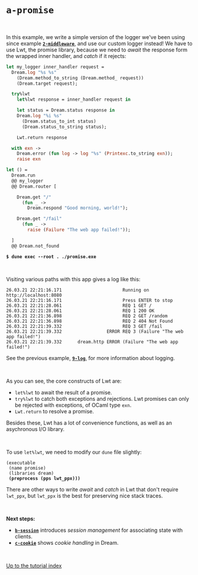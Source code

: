 # `a-promise`

<br>

In this example, we write a simple version of the logger we've been using since
example [**`2-middleware`**](../2-middleware/#files), and use our custom logger
instead! We have to use Lwt, the promise library, because we need to *await* the
response form the wrapped inner handler, and *catch* if it rejects:

<!-- TODO Hyperlink. -->

```ocaml
let my_logger inner_handler request =
  Dream.log "%s %s"
    (Dream.method_to_string (Dream.method_ request))
    (Dream.target request);

  try%lwt
    let%lwt response = inner_handler request in

    let status = Dream.status response in
    Dream.log "%i %s"
      (Dream.status_to_int status)
      (Dream.status_to_string status);

    Lwt.return response

  with exn ->
    Dream.error (fun log -> log "%s" (Printexc.to_string exn));
    raise exn

let () =
  Dream.run
  @@ my_logger
  @@ Dream.router [

    Dream.get "/"
      (fun _ ->
        Dream.respond "Good morning, world!");

    Dream.get "/fail"
      (fun _ ->
        raise (Failure "The web app failed!"));

  ]
  @@ Dream.not_found
```

<pre><code><b>$ dune exec --root . ./promise.exe</b></code></pre>

<br>

Visiting various paths with this app gives a log like this:

```
26.03.21 22:21:16.171                       Running on http://localhost:8080
26.03.21 22:21:16.171                       Press ENTER to stop
26.03.21 22:21:28.061                       REQ 1 GET /
26.03.21 22:21:28.061                       REQ 1 200 OK
26.03.21 22:21:36.898                       REQ 2 GET /random
26.03.21 22:21:36.898                       REQ 2 404 Not Found
26.03.21 22:21:39.332                       REQ 3 GET /fail
26.03.21 22:21:39.332                 ERROR REQ 3 (Failure "The web app failed!")
26.03.21 22:21:39.332      dream.http ERROR (Failure "The web app failed!")
```

See the previous example, [**`9-log`**](../9-log/#files), for more information
about logging.

<br>

As you can see, the core constructs of Lwt are:

- `let%lwt` to await the result of a promise.
- `try%lwt` to catch both exceptions and rejections. Lwt promises can only be
  rejected with exceptions, of OCaml type `exn`.
- `Lwt.return` to resolve a promise.

Besides these, Lwt has a lot of convenience functions, as well as an asychronous
I/O library.

<!-- TODO Link to read_file and write_file helpers. -->
<!-- TODO Link to Lwt_unix, Lwt_io, Lwt. -->

<br>

To use `let%lwt`, we need to modify our `dune` file slightly:

<pre><code>(executable
 (name promise)
 (libraries dream)
 <b>(preprocess (pps lwt_ppx)))</b>
</code></pre>

There are other ways to write *await* and *catch* in Lwt that don't require
`lwt_ppx`, but `lwt_ppx` is the best for preserving nice stack traces.

<!-- TODO Link to other ways. -->

<br>

**Next steps:**

- [**`b-session`**](../b-session/#files) introduces *session management* for
  associating state with clients.
- [**`c-cookie`**](../c-cookie/#files) shows *cookie handling* in Dream.

<br>

[Up to the tutorial index](../#readme)

